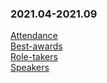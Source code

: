 ### 2021.04-2021.09
[Attendance](https://eshtmc.github.io/education/meetings/2021.04-2021.09/attendance.html)   
[Best-awards](https://eshtmc.github.io/education/meetings/2021.04-2021.09/best-awards)   
[Role-takers](https://eshtmc.github.io/education/meetings/2021.04-2021.09/role-takers)   
[Speakers](https://eshtmc.github.io/education/meetings/2021.04-2021.09/speakers)   

